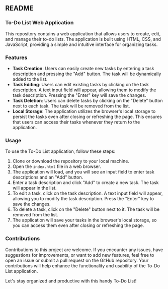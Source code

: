 ## README

### To-Do List Web Application

This repository contains a web application that allows users to create, edit, and manage their to-do lists. The application is built using HTML, CSS, and JavaScript, providing a simple and intuitive interface for organizing tasks.

### Features

- **Task Creation**: Users can easily create new tasks by entering a task description and pressing the "Add" button. The task will be dynamically added to the list.
- **Task Editing**: Users can edit existing tasks by clicking on the task description. A text input field will appear, allowing them to modify the task description. Pressing the "Enter" key will save the changes.
- **Task Deletion**: Users can delete tasks by clicking on the "Delete" button next to each task. The task will be removed from the list.
- **Local Storage**: The application utilizes the browser's local storage to persist the tasks even after closing or refreshing the page. This ensures that users can access their tasks whenever they return to the application.

### Usage

To use the To-Do List application, follow these steps:

1. Clone or download the repository to your local machine.
2. Open the `index.html` file in a web browser.
3. The application will load, and you will see an input field to enter task descriptions and an "Add" button.
4. Enter a task description and click "Add" to create a new task. The task will appear in the list.
5. To edit a task, click on the task description. A text input field will appear, allowing you to modify the task description. Press the "Enter" key to save the changes.
6. To delete a task, click on the "Delete" button next to it. The task will be removed from the list.
7. The application will save your tasks in the browser's local storage, so you can access them even after closing or refreshing the page.

### Contributions

Contributions to this project are welcome. If you encounter any issues, have suggestions for improvements, or want to add new features, feel free to open an issue or submit a pull request on the GitHub repository. Your contributions will help enhance the functionality and usability of the To-Do List application.

Let's stay organized and productive with this handy To-Do List!
